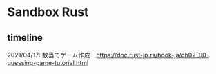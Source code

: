 # Sandbox Rust

## timeline

2021/04/17: 数当てゲーム作成　https://doc.rust-jp.rs/book-ja/ch02-00-guessing-game-tutorial.html
